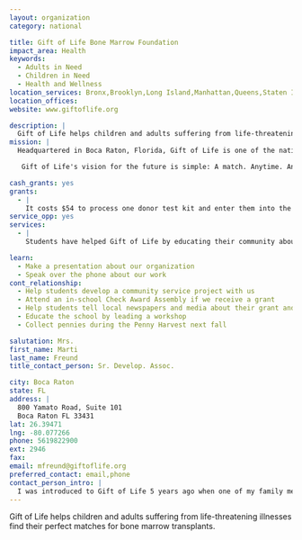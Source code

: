 ```yaml
---
layout: organization
category: national

title: Gift of Life Bone Marrow Foundation
impact_area: Health
keywords: 
  - Adults in Need
  - Children in Need
  - Health and Wellness
location_services: Bronx,Brooklyn,Long Island,Manhattan,Queens,Staten Island,Greater New York
location_offices: 
website: www.giftoflife.org

description: |
  Gift of Life helps children and adults suffering from life-threatening illnesses find their perfect matches for bone marrow transplants.
mission: |
  Headquartered in Boca Raton, Florida, Gift of Life is one of the nation's public bone marrow, blood stem cell and umbilical cord blood registries. Through its life-saving work, Gift of Life is a world leader facilitating transplants for children and adults suffering from many life-threatening diseases, among them leukemia and lymphoma.

   Gift of Life's vision for the future is simple: A match. Anytime. Anywhere. For anyone. Please join us in a global movement to save lives. 

cash_grants: yes
grants: 
  - |
    It costs $54 to process one donor test kit and enter them into the worldwide registry.  So $540 would add 10 new donors into the bone marrow registry.
service_opp: yes
services: 
  - |
    Students have helped Gift of Life by educating their community about the importance of being a volunteer bone marrow donor, as well as helping to run bone marrow recruitment drives in their communities.

learn: 
  - Make a presentation about our organization
  - Speak over the phone about our work
cont_relationship: 
  - Help students develop a community service project with us
  - Attend an in-school Check Award Assembly if we receive a grant
  - Help students tell local newspapers and media about their grant and/or project with us
  - Educate the school by leading a workshop
  - Collect pennies during the Penny Harvest next fall

salutation: Mrs.
first_name: Marti
last_name: Freund
title_contact_person: Sr. Develop. Assoc.

city: Boca Raton
state: FL
address: |
  800 Yamato Road, Suite 101  
  Boca Raton FL 33431
lat: 26.39471
lng: -80.077266
phone: 5619822900
ext: 2946
fax: 
email: mfreund@giftoflife.org
preferred_contact: email,phone
contact_person_intro: |
  I was introduced to Gift of Life 5 years ago when one of my family members needed a bone marrow transplant.  The perfect match for my family member came from Gift of Life's registry.  I am forever grateful to the organization and want to help continue saving lives!
---
```

Gift of Life helps children and adults suffering from life-threatening illnesses find their perfect matches for bone marrow transplants.